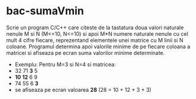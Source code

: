 # bac-sumaVmin
Scrie un program C/C++ care citeste de la tastatura doua valori naturale nenule M si N (M<=10, N<=10) si apoi M*N numere naturale nenule cu cel mult 4 cifre fiecare, reprezentand elementele unei matrice cu M linii si N coloane. Programul determina apoi valorile minime de pe fiecare coloana a matricei si afiseaza pe ecran suma valorilor minime determinate.
* Exemplu: Pentru M=3 si N=4 si matricea:
* 32 71 **3** 5
* **10** **12** 6 9
* 74 55 6 **3**
* se afiseaza pe ecran valoarea **28** (28 = 10 + 12 + 3 + 3)
